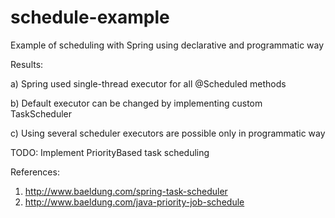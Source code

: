 # schedule-example

Example of scheduling with Spring using declarative and programmatic way

Results:

a) Spring used single-thread executor for all @Scheduled methods

b) Default executor can be changed by implementing custom TaskScheduler

c) Using several scheduler executors are possible only in programmatic way

TODO: Implement PriorityBased task scheduling

References:

1. http://www.baeldung.com/spring-task-scheduler
2. http://www.baeldung.com/java-priority-job-schedule